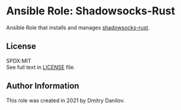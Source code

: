 Ansible Role: Shadowsocks-Rust
==============================

Ansible Role that installs and manages [shadowsocks-rust]().

License
-------

SPDX:MIT  
See full text in [LICENSE](LICENSE) file.

Author Information
------------------

This role was created in 2021 by Dmitry Danilov.

